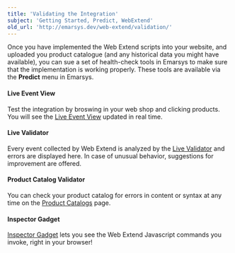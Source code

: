 ```yaml
---
title: 'Validating the Integration'
subject: 'Getting Started, Predict, WebExtend'
old_url: 'http://emarsys.dev/web-extend/validation/'
---
```


Once you have implemented the Web Extend scripts into your website, and uploaded you product catalogue (and any historical data you might have available), you can sue a set of health-check tools in Emarsys to make sure that the implementation is working properly. These tools are available via the **Predict** menu in Emarsys.

#### Live Event View

 Test the integration by broswing in your web shop and clicking products. You will see the [Live Event View](/Getting%20Started/live-event-view.md) updated in real time.

#### Live Validator

 Every event collected by Web Extend is analyzed by the [Live Validator](/Uncategorized/live-validator.md) and errors are displayed here. In case of unusual behavior, suggestions for improvement are offered.

#### Product Catalog Validator

 You can check your product catalog for errors in content or syntax at any time on the [Product Catalogs](/Predict/product-catalogs.md) page.

#### Inspector Gadget

[Inspector Gadget](/Getting%20Started/inspector-gadget.md) lets you see the Web Extend Javascript commands you invoke, right in your browser!